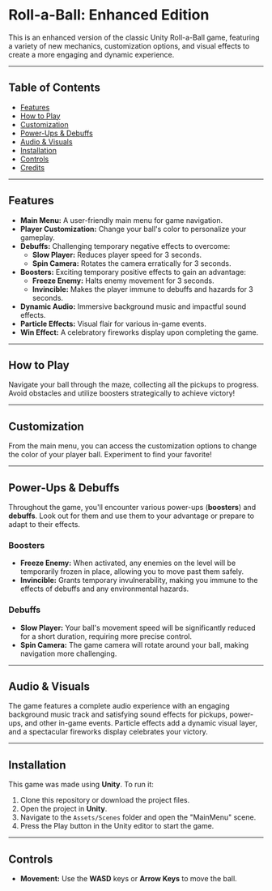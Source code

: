 # Roll-a-Ball: Enhanced Edition

This is an enhanced version of the classic Unity Roll-a-Ball game, featuring a variety of new mechanics, customization options, and visual effects to create a more engaging and dynamic experience.

---

## Table of Contents

* [Features](#features)
* [How to Play](#how-to-play)
* [Customization](#customization)
* [Power-Ups & Debuffs](#power-ups--debuffs)
* [Audio & Visuals](#audio--visuals)
* [Installation](#installation)
* [Controls](#controls)
* [Credits](#credits)

---

## Features

* **Main Menu:** A user-friendly main menu for game navigation.
* **Player Customization:** Change your ball's color to personalize your gameplay.
* **Debuffs:** Challenging temporary negative effects to overcome:
    * **Slow Player:** Reduces player speed for 3 seconds.
    * **Spin Camera:** Rotates the camera erratically for 3 seconds.
* **Boosters:** Exciting temporary positive effects to gain an advantage:
    * **Freeze Enemy:** Halts enemy movement for 3 seconds.
    * **Invincible:** Makes the player immune to debuffs and hazards for 3 seconds.
* **Dynamic Audio:** Immersive background music and impactful sound effects.
* **Particle Effects:** Visual flair for various in-game events.
* **Win Effect:** A celebratory fireworks display upon completing the game.

---

## How to Play

Navigate your ball through the maze, collecting all the pickups to progress. Avoid obstacles and utilize boosters strategically to achieve victory!

---

## Customization

From the main menu, you can access the customization options to change the color of your player ball. Experiment to find your favorite!

---

## Power-Ups & Debuffs

Throughout the game, you'll encounter various power-ups (**boosters**) and **debuffs**. Look out for them and use them to your advantage or prepare to adapt to their effects.

### Boosters

* **Freeze Enemy:** When activated, any enemies on the level will be temporarily frozen in place, allowing you to move past them safely.
* **Invincible:** Grants temporary invulnerability, making you immune to the effects of debuffs and any environmental hazards.

### Debuffs

* **Slow Player:** Your ball's movement speed will be significantly reduced for a short duration, requiring more precise control.
* **Spin Camera:** The game camera will rotate around your ball, making navigation more challenging.

---

## Audio & Visuals

The game features a complete audio experience with an engaging background music track and satisfying sound effects for pickups, power-ups, and other in-game events. Particle effects add a dynamic visual layer, and a spectacular fireworks display celebrates your victory.

---

## Installation

This game was made using **Unity**. To run it:

1.  Clone this repository or download the project files.
2.  Open the project in **Unity**.
3.  Navigate to the `Assets/Scenes` folder and open the "MainMenu" scene.
4.  Press the Play button in the Unity editor to start the game.

---

## Controls

* **Movement:** Use the **WASD** keys or **Arrow Keys** to move the ball.
